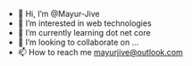 - 👋 Hi, I’m @Mayur-Jive
- 👀 I’m interested in web technologies
- 🌱 I’m currently learning dot net core
- 💞️ I’m looking to collaborate on ...
- 📫 How to reach me mayurjive@outlook.com

<!---
Mayur-Jive/Mayur-Jive is a ✨ special ✨ repository because its `README.md` (this file) appears on your GitHub profile.
You can click the Preview link to take a look at your changes.
--->
